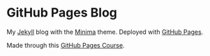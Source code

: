 # GitHub Pages Blog

My [Jekyll](https://jekyllrb.com/) blog with the [Minima](https://github.com/jekyll/minima) theme. Deployed
with [GitHub Pages](https://pages.github.com/).

Made through this [GitHub Pages Course](https://github.com/skills/github-pages).
